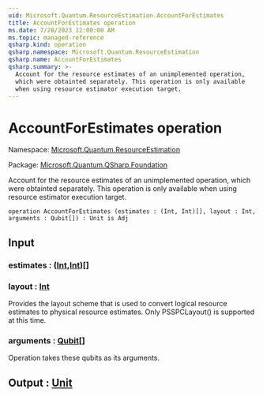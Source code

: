 ```yaml
---
uid: Microsoft.Quantum.ResourceEstimation.AccountForEstimates
title: AccountForEstimates operation
ms.date: 7/28/2023 12:00:00 AM
ms.topic: managed-reference
qsharp.kind: operation
qsharp.namespace: Microsoft.Quantum.ResourceEstimation
qsharp.name: AccountForEstimates
qsharp.summary: >-
  Account for the resource estimates of an unimplemented operation,
  which were obtainted separately. This operation is only available
  when using resource estimator execution target.
---
```


# AccountForEstimates operation

Namespace: [Microsoft.Quantum.ResourceEstimation](xref:Microsoft.Quantum.ResourceEstimation)

Package: [Microsoft.Quantum.QSharp.Foundation](https://nuget.org/packages/Microsoft.Quantum.QSharp.Foundation)


Account for the resource estimates of an unimplemented operation,which were obtainted separately. This operation is only availablewhen using resource estimator execution target.

```qsharp
operation AccountForEstimates (estimates : (Int, Int)[], layout : Int, arguments : Qubit[]) : Unit is Adj
```


## Input

### estimates : ([Int](xref:microsoft.quantum.qsharp.valueliterals#int-literals),[Int](xref:microsoft.quantum.qsharp.valueliterals#int-literals))[]




### layout : [Int](xref:microsoft.quantum.qsharp.valueliterals#int-literals)

Provides the layout scheme that is used to convert logical resource estimatesto physical resource estimates. Only PSSPCLayout() is supported at this time.


### arguments : [Qubit](xref:microsoft.quantum.qsharp.valueliterals#qubit-literals)[]

Operation takes these qubits as its arguments.



## Output : [Unit](xref:microsoft.quantum.qsharp.valueliterals#unit-literal)

